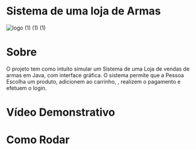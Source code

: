 # Sistema de uma loja de Armas

![logo (1) (1) (1)](https://github.com/ryanjuni/Trabalho/assets/102491606/3fe5fd8a-4215-442f-bd08-4cd70015e649)

# Sobre 
  O projeto tem como intuito simular um Sistema de uma Loja de vendas de armas  em Java, com interface gráfica. O sistema permite que a Pessoa  Escolha  um  produto, adicionem ao carrinho, , realizem o pagamento e efetuem o login.



# Vídeo Demonstrativo

# Como Rodar
